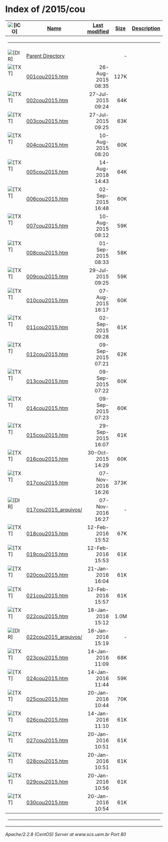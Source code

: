  <body>
<h1>Index of /2015/cou</h1>
<table><tr><th><img src="/icons/blank.gif" alt="[ICO]"></th><th><a href="?C=N;O=D">Name</a></th><th><a href="?C=M;O=A">Last modified</a></th><th><a href="?C=S;O=A">Size</a></th><th><a href="?C=D;O=A">Description</a></th></tr><tr><th colspan="5"><hr></th></tr>
<tr><td valign="top"><img src="/icons/back.gif" alt="[DIR]"></td><td><a href="/2015/">Parent Directory</a></td><td>&nbsp;</td><td align="right">  - </td></tr>
<tr><td valign="top"><img src="/icons/text.gif" alt="[TXT]"></td><td><a href="001cou2015.htm">001cou2015.htm</a></td><td align="right">26-Aug-2015 08:35  </td><td align="right">127K</td></tr>
<tr><td valign="top"><img src="/icons/text.gif" alt="[TXT]"></td><td><a href="002cou2015.htm">002cou2015.htm</a></td><td align="right">27-Jul-2015 09:24  </td><td align="right"> 64K</td></tr>
<tr><td valign="top"><img src="/icons/text.gif" alt="[TXT]"></td><td><a href="003cou2015.htm">003cou2015.htm</a></td><td align="right">27-Jul-2015 09:25  </td><td align="right"> 63K</td></tr>
<tr><td valign="top"><img src="/icons/text.gif" alt="[TXT]"></td><td><a href="004cou2015.htm">004cou2015.htm</a></td><td align="right">10-Aug-2015 08:20  </td><td align="right"> 60K</td></tr>
<tr><td valign="top"><img src="/icons/text.gif" alt="[TXT]"></td><td><a href="005cou2015.htm">005cou2015.htm</a></td><td align="right">14-Aug-2018 14:43  </td><td align="right"> 64K</td></tr>
<tr><td valign="top"><img src="/icons/text.gif" alt="[TXT]"></td><td><a href="006cou2015.htm">006cou2015.htm</a></td><td align="right">02-Sep-2015 16:48  </td><td align="right"> 60K</td></tr>
<tr><td valign="top"><img src="/icons/text.gif" alt="[TXT]"></td><td><a href="007cou2015.htm">007cou2015.htm</a></td><td align="right">10-Aug-2015 08:12  </td><td align="right"> 59K</td></tr>
<tr><td valign="top"><img src="/icons/text.gif" alt="[TXT]"></td><td><a href="008cou2015.htm">008cou2015.htm</a></td><td align="right">01-Sep-2015 08:33  </td><td align="right"> 58K</td></tr>
<tr><td valign="top"><img src="/icons/text.gif" alt="[TXT]"></td><td><a href="009cou2015.htm">009cou2015.htm</a></td><td align="right">29-Jul-2015 09:25  </td><td align="right"> 59K</td></tr>
<tr><td valign="top"><img src="/icons/text.gif" alt="[TXT]"></td><td><a href="010cou2015.htm">010cou2015.htm</a></td><td align="right">07-Aug-2015 16:17  </td><td align="right"> 60K</td></tr>
<tr><td valign="top"><img src="/icons/text.gif" alt="[TXT]"></td><td><a href="011cou2015.htm">011cou2015.htm</a></td><td align="right">02-Sep-2015 09:28  </td><td align="right"> 61K</td></tr>
<tr><td valign="top"><img src="/icons/text.gif" alt="[TXT]"></td><td><a href="012cou2015.htm">012cou2015.htm</a></td><td align="right">09-Sep-2015 07:21  </td><td align="right"> 62K</td></tr>
<tr><td valign="top"><img src="/icons/text.gif" alt="[TXT]"></td><td><a href="013cou2015.htm">013cou2015.htm</a></td><td align="right">09-Sep-2015 07:22  </td><td align="right"> 60K</td></tr>
<tr><td valign="top"><img src="/icons/text.gif" alt="[TXT]"></td><td><a href="014cou2015.htm">014cou2015.htm</a></td><td align="right">09-Sep-2015 07:23  </td><td align="right"> 60K</td></tr>
<tr><td valign="top"><img src="/icons/text.gif" alt="[TXT]"></td><td><a href="015cou2015.htm">015cou2015.htm</a></td><td align="right">29-Sep-2015 16:07  </td><td align="right"> 61K</td></tr>
<tr><td valign="top"><img src="/icons/text.gif" alt="[TXT]"></td><td><a href="016cou2015.htm">016cou2015.htm</a></td><td align="right">30-Oct-2015 14:29  </td><td align="right"> 60K</td></tr>
<tr><td valign="top"><img src="/icons/text.gif" alt="[TXT]"></td><td><a href="017cou2015.htm">017cou2015.htm</a></td><td align="right">07-Nov-2016 16:26  </td><td align="right">373K</td></tr>
<tr><td valign="top"><img src="/icons/folder.gif" alt="[DIR]"></td><td><a href="017cou2015_arquivos/">017cou2015_arquivos/</a></td><td align="right">07-Nov-2016 16:27  </td><td align="right">  - </td></tr>
<tr><td valign="top"><img src="/icons/text.gif" alt="[TXT]"></td><td><a href="018cou2015.htm">018cou2015.htm</a></td><td align="right">12-Feb-2016 15:52  </td><td align="right"> 67K</td></tr>
<tr><td valign="top"><img src="/icons/text.gif" alt="[TXT]"></td><td><a href="019cou2015.htm">019cou2015.htm</a></td><td align="right">12-Feb-2016 15:53  </td><td align="right"> 61K</td></tr>
<tr><td valign="top"><img src="/icons/text.gif" alt="[TXT]"></td><td><a href="020cou2015.htm">020cou2015.htm</a></td><td align="right">21-Jan-2016 16:04  </td><td align="right"> 61K</td></tr>
<tr><td valign="top"><img src="/icons/text.gif" alt="[TXT]"></td><td><a href="021cou2015.htm">021cou2015.htm</a></td><td align="right">12-Feb-2016 15:57  </td><td align="right"> 61K</td></tr>
<tr><td valign="top"><img src="/icons/text.gif" alt="[TXT]"></td><td><a href="022cou2015.htm">022cou2015.htm</a></td><td align="right">18-Jan-2016 15:12  </td><td align="right">1.0M</td></tr>
<tr><td valign="top"><img src="/icons/folder.gif" alt="[DIR]"></td><td><a href="022cou2015_arquivos/">022cou2015_arquivos/</a></td><td align="right">18-Jan-2016 15:19  </td><td align="right">  - </td></tr>
<tr><td valign="top"><img src="/icons/text.gif" alt="[TXT]"></td><td><a href="023cou2015.htm">023cou2015.htm</a></td><td align="right">14-Jan-2016 11:09  </td><td align="right"> 68K</td></tr>
<tr><td valign="top"><img src="/icons/text.gif" alt="[TXT]"></td><td><a href="024cou2015.htm">024cou2015.htm</a></td><td align="right">14-Jan-2016 11:44  </td><td align="right"> 59K</td></tr>
<tr><td valign="top"><img src="/icons/text.gif" alt="[TXT]"></td><td><a href="025cou2015.htm">025cou2015.htm</a></td><td align="right">20-Jan-2016 10:44  </td><td align="right"> 70K</td></tr>
<tr><td valign="top"><img src="/icons/text.gif" alt="[TXT]"></td><td><a href="026cou2015.htm">026cou2015.htm</a></td><td align="right">14-Jan-2016 11:10  </td><td align="right"> 61K</td></tr>
<tr><td valign="top"><img src="/icons/text.gif" alt="[TXT]"></td><td><a href="027cou2015.htm">027cou2015.htm</a></td><td align="right">20-Jan-2016 10:51  </td><td align="right"> 61K</td></tr>
<tr><td valign="top"><img src="/icons/text.gif" alt="[TXT]"></td><td><a href="028cou2015.htm">028cou2015.htm</a></td><td align="right">20-Jan-2016 10:51  </td><td align="right"> 61K</td></tr>
<tr><td valign="top"><img src="/icons/text.gif" alt="[TXT]"></td><td><a href="029cou2015.htm">029cou2015.htm</a></td><td align="right">20-Jan-2016 10:56  </td><td align="right"> 61K</td></tr>
<tr><td valign="top"><img src="/icons/text.gif" alt="[TXT]"></td><td><a href="030cou2015.htm">030cou2015.htm</a></td><td align="right">20-Jan-2016 10:54  </td><td align="right"> 61K</td></tr>
<tr><th colspan="5"><hr></th></tr>
</table>
<address>Apache/2.2.8 (CentOS) Server at www.scs.uem.br Port 80</address>
</body></html>
